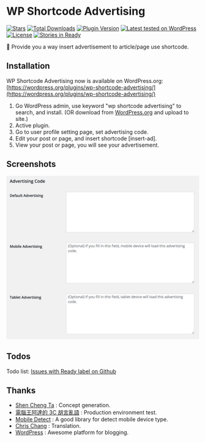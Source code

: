 # WP Shortcode Advertising
[![Stars](https://img.shields.io/wordpress/plugin/r/wp-shortcode-advertising.svg)](http://wordpress.org/plugins/wp-shortcode-advertising/)
[![Total Downloads](https://img.shields.io/wordpress/plugin/dt/wp-shortcode-advertising.svg)](http://wordpress.org/plugins/wp-shortcode-advertising/)
[![Plugin Version](https://img.shields.io/wordpress/plugin/v/wp-shortcode-advertising.svg)](https://wordpress.org/plugins/wp-shortcode-advertising/)
[![Latest tested on WordPress](https://img.shields.io/wordpress/v/wp-shortcode-advertising.svg)](https://wordpress.org/plugins/wp-shortcode-advertising/)
[![License](https://img.shields.io/packagist/l/rilwis/wp-shortcode-advertising.svg)](https://wordpress.org/plugins/wp-shortcode-advertising/)
[![Stories in Ready](https://badge.waffle.io/kocpc/wp-shortcode-advertising.svg?label=ready&title=Todo)](http://waffle.io/kocpc/wp-shortcode-advertising)

📲 Provide you a way insert advertisement to article/page use shortcode.

## Installation
WP Shortcode Advertising now is available on WordPress.org: [https://wordpress.org/plugins/wp-shortcode-advertising/](https://wordpress.org/plugins/wp-shortcode-advertising/)

1. Go WordPress admin, use keyword "wp shortcode advertising" to search, and install. (OR download from [WordPress.org](https://wordpress.org/plugins/wp-shortcode-advertising/) and upload to site.)
1. Active plugin.
1. Go to user profile setting page, set advertising code.
1. Edit your post or page, and insert shortcode [insert-ad].
1. View your post or page, you will see your advertisement.

## Screenshots

![Settings](assets/option-page-screenshot.png)

## Todos
Todo list: [Issues with Ready label on Github](https://github.com/kocpc/wp-shortcode-advertising/issues?q=is%3Aissue+is%3Aopen+label%3Aready)

## Thanks

* [Shen Cheng Ta](https://www.facebook.com/kocpc) : Concept generation.
* [電腦王阿達的 3C 胡言亂語](https://www.kocpc.com.tw) : Production environment test.
* [Mobile Detect](http://mobiledetect.net/) : A good library for detect mobile device type.
* [Chris Chang](https://github.com/chris1004tw) : Translation.
* [WordPress](https://wordpress.com) : Awesome platform for blogging.